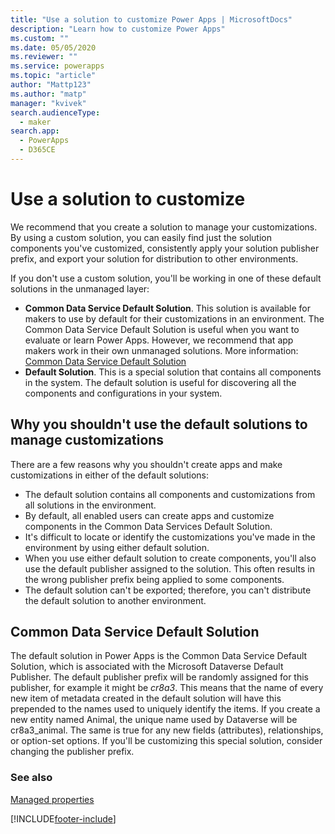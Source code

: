 ```yaml
---
title: "Use a solution to customize Power Apps | MicrosoftDocs"
description: "Learn how to customize Power Apps"
ms.custom: ""
ms.date: 05/05/2020
ms.reviewer: ""
ms.service: powerapps
ms.topic: "article"
author: "Mattp123"
ms.author: "matp"
manager: "kvivek"
search.audienceType: 
  - maker
search.app: 
  - PowerApps
  - D365CE
---
```


# Use a solution to customize
We recommend that you create a solution to manage your customizations. By using a custom solution, you can easily find just the solution components you've customized, consistently apply your solution publisher prefix, and export your solution for distribution to other environments.  

If you don't use a custom solution, you'll be working in one of these default solutions in the unmanaged layer:  
- **Common Data Service Default Solution**. This solution is available for makers to use by default for their customizations in an environment. The Common Data Service Default Solution is useful when you want to evaluate or learn Power Apps. However, we recommend that app makers work in their own unmanaged solutions. More information: [Common Data Service Default Solution](#common-data-service-default-solution) 
- **Default Solution**. This is a special solution that contains all components in the system. The default solution is useful for discovering all the components and configurations in your system.  

## Why you shouldn't use the default solutions to manage customizations
There are a few reasons why you shouldn't create apps and make customizations in either of the default solutions:  
- The default solution contains all components and customizations from all solutions in the environment. 
- By default, all enabled users can create apps and customize components in the Common Data Services Default Solution. 
- It's difficult to locate or identify the customizations you've made in the environment by using either default solution. 
- When you use either default solution to create components, you'll also use the default publisher assigned to the solution. This often results in the wrong publisher prefix being applied to some components. 
- The default solution can't be exported; therefore, you can't distribute the default solution to another environment. 

## Common Data Service Default Solution
The default solution in Power Apps is the Common Data Service Default Solution,
which is associated with the Microsoft Dataverse Default Publisher. The default
publisher prefix will be randomly assigned for this publisher, for example it
might be *cr8a3*. This means that the name of every new item of metadata created
in the default solution will have this prepended to the names used to uniquely
identify the items. If you create a new entity named Animal, the unique name
used by Dataverse will be cr8a3_animal. The same is true for any new
fields (attributes), relationships, or option-set options. If you'll be
customizing this special solution, consider changing the publisher prefix.

<!-- Notice that if you have installed or imported other applications or solutions, additional solutions may be available in the solutions list. 

By default,  when you build or customize a model-driven app, you work with the solution called Common Data Services Default Solution. You can open the Common Data Services Default Solution to view and edit the components that are contained in it. To do this, follow these steps.
 
1.  On the left navigation pane select **Solutions**.

2.  In the list of solutions, select **Common Data Services Default Solution**.
  
> [!TIP]
>  If you plan to distribute the applications your make, consider changing the publisher customization prefix. More information: [Solution publisher prefix](change-solution-publisher-prefix.md).  
  
<a name="BKMK_PrivacyNotice"></a>   

## Privacy notices  
 [!INCLUDE[cc_privacy_crm_gcc_solution_import](../../includes/cc-privacy-crm-gcc-solution-import.md)]  
  
 [!INCLUDE[cc_privacy_crm_customizations](../../includes/cc-privacy-crm-customizations.md)]  -->
  
### See also  
[Managed properties](managed-properties-alm.md)




[!INCLUDE[footer-include](../includes/footer-banner.md)]